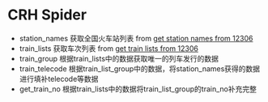 # CRH Spider

- station_names 获取全国火车站列表 from [get station names from 12306](https://kyfw.12306.cn/otn/resources/js/framework/station_name.js?station_version=1.9059)
- train_lists 获取车次列表 from [get train lists from 12306](https://kyfw.12306.cn/otn/resources/js/query/train_list.js?scriptVersion=1.2)
- train_group 根据train_lists中的数据获取唯一的列车发行的数据
- train_telecode  根据train_list_group中的数据，将station_names获得的数据进行填补telecode等数据
- get_train_no 根据train_lists中的数据将train_list_group的train_no补充完整